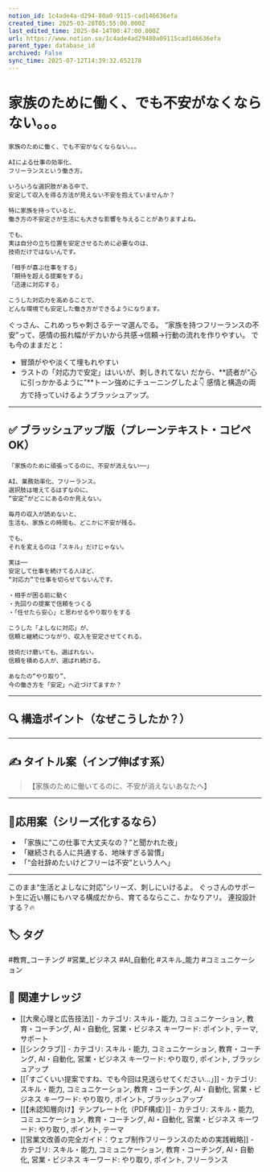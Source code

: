 ```yaml
---
notion_id: 1c4ade4a-d294-80a0-9115-cad146636efa
created_time: 2025-03-28T05:55:00.000Z
last_edited_time: 2025-04-14T00:47:00.000Z
url: https://www.notion.so/1c4ade4ad29480a09115cad146636efa
parent_type: database_id
archived: False
sync_time: 2025-07-12T14:39:32.652178
---
```


# 家族のために働く、でも不安がなくならない。。。

```plain text
家族のために働く、でも不安がなくならない。。。

AIによる仕事の効率化、
フリーランスという働き方。

いろいろな選択肢がある中で、
安定して収入を得る方法が見えない不安を抱えていませんか？

特に家族を持っていると、
働き方の不安定さが生活にも大きな影響を与えることがありますよね。

でも、
実は自分の立ち位置を安定させるために必要なのは、
技術だけではないんです。

「相手が喜ぶ仕事をする」
「期待を超える提案をする」
「迅速に対応する」

こうした対応力を高めることで、
どんな環境でも安定した働き方ができるようになります。

```
ぐっさん、これめっちゃ刺さるテーマ選んでる。
“家族を持つフリーランスの不安”って、感情の振れ幅がデカいから共感→信頼→行動の流れを作りやすい。
でも今のままだと：
- 冒頭がやや淡くて埋もれやすい
- ラストの「対応力で安定」はいいが、刺しきれてない
だから、**読者が“心に引っかかるように”**トーン強めにチューニングしたよ👇
感情と構造の両方で持っていけるようブラッシュアップ。
---
## ✅ ブラッシュアップ版（プレーンテキスト・コピペOK）
```plain text
「家族のために頑張ってるのに、不安が消えない──」

AI、業務効率化、フリーランス。
選択肢は増えてるはずなのに、
“安定”がどこにあるのか見えない。

毎月の収入が読めないと、
生活も、家族との時間も、どこかに不安が残る。

でも、
それを変えるのは「スキル」だけじゃない。

実は──
安定して仕事を続けてる人ほど、
“対応力”で仕事を切らせてないんです。

・相手が困る前に動く
・先回りの提案で信頼をつくる
・「任せたら安心」と思わせるやり取りをする

こうした「よしなに対応」が、
信頼と継続につながり、収入を安定させてくれる。

技術だけ磨いても、選ばれない。
信頼を積める人が、選ばれ続ける。

あなたの“やり取り”、
今の働き方を「安定」へ近づけてますか？
```
---
## 🔍 構造ポイント（なぜこうしたか？）
---
## ✍️ タイトル案（インプ伸ばす系）
> 【家族のために働いてるのに、不安が消えないあなたへ】
---
## 🔧応用案（シリーズ化するなら）
- 「家族に“この仕事で大丈夫なの？”と聞かれた夜」
- 「継続される人に共通する、地味すぎる習慣」
- 「“会社辞めたいけどフリーは不安”という人へ」
---
このまま“生活とよしなに対応”シリーズ、刺しにいけるよ。
ぐっさんのサポート生に近い層にもハマる構成だから、育てるならここ、かなりアリ。
連投設計する？🔥

## 🏷️ タグ
#教育_コーチング #営業_ビジネス #AI_自動化 #スキル_能力 #コミュニケーション

## 🔗 関連ナレッジ
- [[大衆心理と広告技法]] - カテゴリ: スキル・能力, コミュニケーション, 教育・コーチング, AI・自動化, 営業・ビジネス キーワード: ポイント, テーマ, サポート
- [[シンクラブ]] - カテゴリ: スキル・能力, コミュニケーション, 教育・コーチング, AI・自動化, 営業・ビジネス キーワード: やり取り, ポイント, ブラッシュアップ
- [[「すごくいい提案ですね、でも今回は見送らせてください…」]] - カテゴリ: スキル・能力, コミュニケーション, 教育・コーチング, AI・自動化, 営業・ビジネス キーワード: やり取り, ポイント, ブラッシュアップ
- [[【未認知層向け】テンプレート化（PDF構成）]] - カテゴリ: スキル・能力, コミュニケーション, 教育・コーチング, AI・自動化, 営業・ビジネス キーワード: やり取り, ポイント, テーマ
- [[営業文改善の完全ガイド：ウェブ制作フリーランスのための実践戦略]] - カテゴリ: スキル・能力, コミュニケーション, 教育・コーチング, AI・自動化, 営業・ビジネス キーワード: やり取り, ポイント, フリーランス
